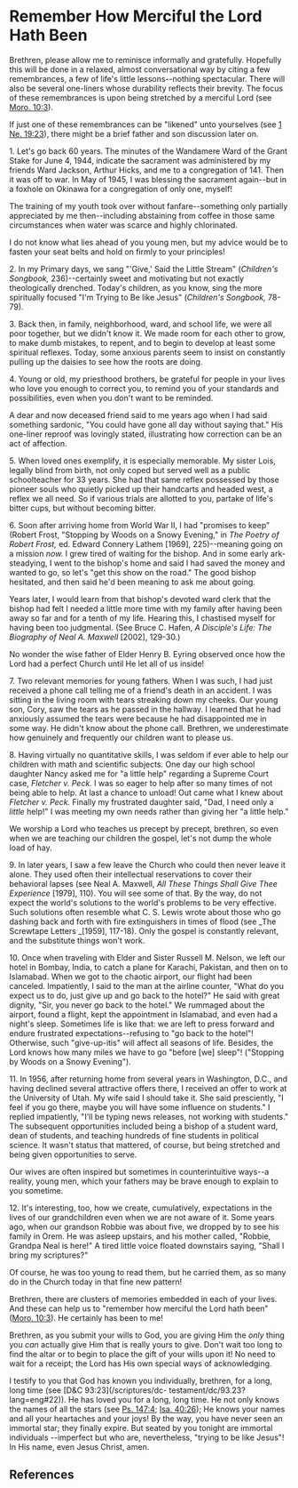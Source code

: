 # Remember How Merciful the Lord Hath Been

Brethren, please allow me to reminisce informally and gratefully. Hopefully
this will be done in a relaxed, almost conversational way by citing a few
remembrances, a few of life's little lessons--nothing spectacular. There will
also be several one-liners whose durability reflects their brevity. The focus
of these remembrances is upon being stretched by a merciful Lord (see [Moro.
10:3](/scriptures/bofm/moro/10.3?lang=eng#2)).

If just one of these remembrances can be "likened" unto yourselves (see [1 Ne.
19:23](/scriptures/bofm/1-ne/19.23?lang=eng#22)), there might be a brief
father and son discussion later on.

1\. Let's go back 60 years. The minutes of the Wandamere Ward of the Grant
Stake for June 4, 1944, indicate the sacrament was administered by my friends
Ward Jackson, Arthur Hicks, and me to a congregation of 141. Then it was off
to war. In May of 1945, I was blessing the sacrament again--but in a foxhole
on Okinawa for a congregation of only one, myself!

The training of my youth took over without fanfare--something only partially
appreciated by me then--including abstaining from coffee in those same
circumstances when water was scarce and highly chlorinated.

I do not know what lies ahead of you young men, but my advice would be to
fasten your seat belts and hold on firmly to your principles!

2\. In my Primary days, we sang "'Give,' Said the Little Stream" (_Children's
Songbook,_ 236)--certainly sweet and motivating but not exactly theologically
drenched. Today's children, as you know, sing the more spiritually focused
"I'm Trying to Be like Jesus" (_Children's Songbook,_ 78-79).

3\. Back then, in family, neighborhood, ward, and school life, we were all
poor together, but we didn't know it. We made room for each other to grow, to
make dumb mistakes, to repent, and to begin to develop at least some spiritual
reflexes. Today, some anxious parents seem to insist on constantly pulling up
the daisies to see how the roots are doing.

4\. Young or old, my priesthood brothers, be grateful for people in your lives
who love you enough to correct you, to remind you of your standards and
possibilities, even when you don't want to be reminded.

A dear and now deceased friend said to me years ago when I had said something
sardonic, "You could have gone all day without saying that." His one-liner
reproof was lovingly stated, illustrating how correction can be an act of
affection.

5\. When loved ones exemplify, it is especially memorable. My sister Lois,
legally blind from birth, not only coped but served well as a public
schoolteacher for 33 years. She had that same reflex possessed by those
pioneer souls who quietly picked up their handcarts and headed west, a reflex
we all need. So if various trials are allotted to you, partake of life's
bitter cups, but without becoming bitter.

6\. Soon after arriving home from World War II, I had "promises to keep"
(Robert Frost, "Stopping by Woods on a Snowy Evening," in _The Poetry of
Robert Frost,_ ed. Edward Connery Lathem [1969], 225)--meaning going on a
mission _now._ I grew tired of waiting for the bishop. And in some early ark-
steadying, I went to the bishop's home and said I had saved the money and
wanted to go, so let's "get this show on the road." The good bishop hesitated,
and then said he'd been meaning to ask me about going.

Years later, I would learn from that bishop's devoted ward clerk that the
bishop had felt I needed a little more time with my family after having been
away so far and for a tenth of my life. Hearing this, I chastised myself for
having been too judgmental. (See Bruce C. Hafen, _A Disciple's Life: The
Biography of Neal A. Maxwell_ [2002], 129-30.)

No wonder the wise father of Elder Henry B. Eyring observed once how the Lord
had a perfect Church until He let all of us inside!

7\. Two relevant memories for young fathers. When I was such, I had just
received a phone call telling me of a friend's death in an accident. I was
sitting in the living room with tears streaking down my cheeks. Our young son,
Cory, saw the tears as he passed in the hallway. I learned that he had
anxiously assumed the tears were because he had disappointed me in some way.
He didn't know about the phone call. Brethren, we underestimate how genuinely
and frequently our children want to please us.

8\. Having virtually no quantitative skills, I was seldom if ever able to help
our children with math and scientific subjects. One day our high school
daughter Nancy asked me for "a little help" regarding a Supreme Court case,
_Fletcher v. Peck._ I was so eager to help after so many times of not being
able to help. At last a chance to unload! Out came what I knew about _Fletcher
v. Peck._ Finally my frustrated daughter said, "Dad, I need only a _little_
help!" I was meeting my own needs rather than giving her "a little help."

We worship a Lord who teaches us precept by precept, brethren, so even when we
are teaching our children the gospel, let's not dump the whole load of hay.

9\. In later years, I saw a few leave the Church who could then never leave it
alone. They used often their intellectual reservations to cover their
behavioral lapses (see Neal A. Maxwell, _All These Things Shall Give Thee
Experience_ [1979], 110). You will see some of that. By the way, do not expect
the world's solutions to the world's problems to be very effective. Such
solutions often resemble what C. S. Lewis wrote about those who go dashing
back and forth with fire extinguishers in times of flood (see _The Screwtape
Letters _[1959], 117-18). Only the gospel is constantly relevant, and the
substitute things won't work.

10\. Once when traveling with Elder and Sister Russell M. Nelson, we left our
hotel in Bombay, India, to catch a plane for Karachi, Pakistan, and then on to
Islamabad. When we got to the chaotic airport, our flight had been canceled.
Impatiently, I said to the man at the airline counter, "What do you expect us
to do, just give up and go back to the hotel?" He said with great dignity,
"Sir, you never go back to the hotel." We rummaged about the airport, found a
flight, kept the appointment in Islamabad, and even had a night's sleep.
Sometimes life is like that: we are left to press forward and endure
frustrated expectations--refusing to "go back to the hotel"! Otherwise, such
"give-up-itis" will affect all seasons of life. Besides, the Lord knows how
many miles we have to go "before [we] sleep"! ("Stopping by Woods on a Snowy
Evening").

11\. In 1956, after returning home from several years in Washington, D.C., and
having declined several attractive offers there, I received an offer to work
at the University of Utah. My wife said I should take it. She said
presciently, "I feel if you go there, maybe you will have some influence on
students." I replied impatiently, "I'll be typing news releases, not working
with students." The subsequent opportunities included being a bishop of a
student ward, dean of students, and teaching hundreds of fine students in
political science. It wasn't status that mattered, of course, but being
stretched and being given opportunities to serve.

Our wives are often inspired but sometimes in counterintuitive ways--a
reality, young men, which your fathers may be brave enough to explain to you
sometime.

12\. It's interesting, too, how we create, cumulatively, expectations in the
lives of our grandchildren even when we are not aware of it. Some years ago,
when our grandson Robbie was about five, we dropped by to see his family in
Orem. He was asleep upstairs, and his mother called, "Robbie, Grandpa Neal is
here!" A tired little voice floated downstairs saying, "Shall I bring my
scriptures?"

Of course, he was too young to read them, but he carried them, as so many do
in the Church today in that fine new pattern!

Brethren, there are clusters of memories embedded in each of your lives. And
these can help us to "remember how merciful the Lord hath been" ([Moro.
10:3](/scriptures/bofm/moro/10.3?lang=eng#2)). He certainly has been to me!

Brethren, as you submit your wills to God, you are giving Him the _only_ thing
you _can_ actually give Him that is really yours to give. Don't wait too long
to find the altar or to begin to place the gift of your wills upon it! No need
to wait for a receipt; the Lord has His own special ways of acknowledging.

I testify to you that God has known you individually, brethren, for a long,
long time (see [D&amp;C 93:23](/scriptures/dc-
testament/dc/93.23?lang=eng#22)). He has loved you for a long, long time. He
not only knows the names of all the stars (see [Ps.
147:4](/scriptures/ot/ps/147.4?lang=eng#3); [Isa.
40:26](/scriptures/ot/isa/40.26?lang=eng#25)); He knows your names and all
your heartaches and your joys! By the way, you have never seen an immortal
star; they finally expire. But seated by you tonight are immortal individuals
--imperfect but who are, nevertheless, "trying to be like Jesus"! In His name,
even Jesus Christ, amen.

## References

